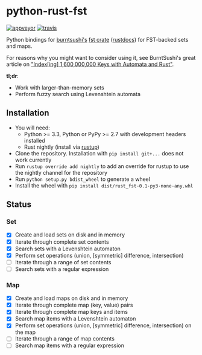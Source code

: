# python-rust-fst

[![appveyor](https://ci.appveyor.com/api/projects/status/github/jbaiter/python-rust-fst)](https://ci.appveyor.com/project/jbaiter/python-rust-fst)
[![travis](https://travis-ci.org/jbaiter/python-rust-fst.svg)](https://travis-ci.org/jbaiter/python-rust-fst)

Python bindings for [burntsushi's][1] [fst crate][2] ([rustdocs][3])
for FST-backed sets and maps.

For reasons why you might want to consider using it, see BurntSushi's great
article on ["Index[ing] 1,600,000,000 Keys with Automata and Rust"][4].

**tl;dr**:
- Work with larger-than-memory sets
- Perform fuzzy search using Levenshtein automata

## Installation
- You will need:
    * Python >= 3.3, Python or PyPy >= 2.7 with development headers installed
    * Rust nightly (install via [rustup][5])
- Clone the repository. Installation with `pip install git+...` does not work
  currently
- Run `rustup override add nightly` to add an override for rustup to use the
  nightly channel for the repository
- Run `python setup.py bdist_wheel` to generate a wheel
- Install the wheel with `pip install dist/rust_fst-0.1-py3-none-any.whl`


## Status
### Set
- [x]  Create and load sets on disk and in memory
- [x]  Iterate through complete set contents
- [x]  Search sets with a Levenshtein automaton
- [x]  Perform set operations (union, [symmetric] difference, intersection)
- [ ]  Iterate through a range of set contents
- [ ]  Search sets with a regular expression

### Map
- [X]  Create and load maps on disk and in memory
- [X]  Iterate through complete map (key, value) pairs
- [X]  Iterate through complete map keys and items
- [X]  Search map items with a Levenshtein automaton
- [X]  Perform set operations (union, [symmetric] difference, intersection)
       on the map
- [ ]  Iterate through a range of map contents
- [ ]  Search map items with a regular expression

[1]: http://blog.burntsushi.net/transducers/
[2]: https://github.com/BurntSushi/fst
[3]: http://burntsushi.net/rustdoc/fst/
[4]: http://blog.burntsushi.net/transducers/
[5]: https://www.rustup.rs/
